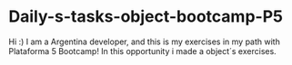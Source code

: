 # Daily-s-tasks-object-bootcamp-P5
Hi :)
I am a Argentina developer, and this is my exercises in my path with Plataforma 5 Bootcamp!
In this opportunity i made a object´s exercises.
